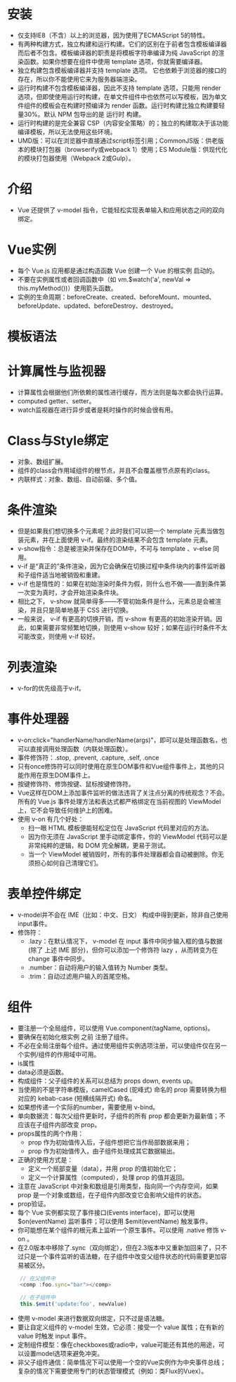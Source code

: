 # 安装
- 仅支持IE8（不含）以上的浏览器，因为使用了ECMAScript 5的特性。
- 有两种构建方式，独立构建和运行构建。它们的区别在于前者包含模板编译器而后者不包含。模板编译器的职责是将模板字符串编译为纯 JavaScript 的渲染函数。如果你想要在组件中使用 template 选项，你就需要编译器。
- 独立构建包含模板编译器并支持 template 选项。 它也依赖于浏览器的接口的存在，所以你不能使用它来为服务器端渲染。
- 运行时构建不包含模板编译器，因此不支持 template 选项，只能用 render 选项，但即使使用运行时构建，在单文件组件中也依然可以写模板，因为单文件组件的模板会在构建时预编译为 render 函数。运行时构建比独立构建要轻量30%。默认 NPM 包导出的是 运行时 构建。
- 运行时构建的是完全兼容 CSP（内容安全策略）的；独立的构建取决于该功能编译模板，所以无法使用这些环境。
- UMD版：可以在浏览器中直接通过script标签引用；CommonJS版：供老版本的模块打包器（browserify或webpack 1）使用；ES Module版：供现代化的模块打包器使用（Webpack 2或Gulp）。

# 介绍
- Vue 还提供了 v-model 指令，它能轻松实现表单输入和应用状态之间的双向绑定。


# Vue实例
- 每个 Vue.js 应用都是通过构造函数 Vue 创建一个 Vue 的根实例 启动的。
- 不要在实例属性或者回调函数中（如 vm.$watch('a', newVal => this.myMethod())）使用箭头函数。
- 实例的生命周期：beforeCreate、created、beforeMount、mounted、beforeUpdate、updated、beforeDestroy、destroyed。

# 模板语法

# 计算属性与监视器
- 计算属性会根据他们所依赖的属性进行缓存，而方法则是每次都会执行运算。
- computed getter、setter。
- watch监视器在进行异步或者是耗时操作的时候会很有用。

# Class与Style绑定
- 对象、数组扩展。
- 组件的class会作用域组件的根节点，并且不会覆盖根节点原有的class。
- 内联样式：对象、数组、自动前缀、多个值。

# 条件渲染
- 但是如果我们想切换多个元素呢？此时我们可以把一个 template 元素当做包装元素，并在上面使用 v-if。最终的渲染结果不会包含 template 元素。
- v-show指令：总是被渲染并保存在DOM中，不可与 template 、v-else 同用。
- v-if 是“真正的”条件渲染，因为它会确保在切换过程中条件块内的事件监听器和子组件适当地被销毁和重建。
- v-if 也是惰性的：如果在初始渲染时条件为假，则什么也不做——直到条件第一次变为真时，才会开始渲染条件块。
- 相比之下， v-show 就简单得多——不管初始条件是什么，元素总是会被渲染，并且只是简单地基于 CSS 进行切换。
- 一般来说， v-if 有更高的切换开销，而 v-show 有更高的初始渲染开销。因此，如果需要非常频繁地切换，则使用 v-show 较好；如果在运行时条件不太可能改变，则使用 v-if 较好。

# 列表渲染
- v-for的优先级高于v-if。

# 事件处理器
- v-on:click="handlerName/handlerName(args)"，即可以是处理函数名，也可以直接调用处理函数（内联处理函数）。
- 事件修饰符：.stop, .prevent, .capture, .self, .once
- 只有once修饰符可以同时使用在原生DOM事件和Vue组件事件上，其他的只能作用在原生DOM事件上。
- 按键修饰符、修饰按键、鼠标按键修饰符。
- Vue这样在DOM上添加事件监听的做法违背了关注点分离的传统观念？不会。所有的 Vue.js 事件处理方法和表达式都严格绑定在当前视图的 ViewModel 上，它不会导致任何维护上的困难。
- 使用 v-on 有几个好处：
    * 扫一眼 HTML 模板便能轻松定位在 JavaScript 代码里对应的方法。
    * 因为你无须在 JavaScript 里手动绑定事件，你的 ViewModel 代码可以是非常纯粹的逻辑，和 DOM 完全解耦，更易于测试。
    * 当一个 ViewModel 被销毁时，所有的事件处理器都会自动被删除。你无须担心如何自己清理它们。

# 表单控件绑定
- v-model并不会在 IME（比如：中文、日文） 构成中得到更新，除非自己使用input事件。
- 修饰符：
    * .lazy：在默认情况下， v-model 在 input 事件中同步输入框的值与数据 (除了 上述 IME 部分)，但你可以添加一个修饰符 lazy ，从而转变为在 change 事件中同步。
    * .number：自动将用户的输入值转为 Number 类型。
    * .trim：自动过滤用户输入的首尾空格。

# 组件
- 要注册一个全局组件，可以使用 Vue.component(tagName, options)。
- 要确保在初始化根实例 之前 注册了组件。
- 不必在全局注册每个组件。通过使用组件实例选项注册，可以使组件仅在另一个实例/组件的作用域中可用。
- is属性
- data必须是函数。
- 构成组件：父子组件的关系可以总结为 props down, events up。
- 当使用的不是字符串模版，camelCased (驼峰式) 命名的 prop 需要转换为相对应的 kebab-case (短横线隔开式) 命名。
- 如果想传递一个实际的number，需要使用 v-bind。
- 单向数据流：每次父组件更新时，子组件的所有 prop 都会更新为最新值；不应该在子组件内部改变 prop。
- props属性的两个作用：
	* prop 作为初始值传入后，子组件想把它当作局部数据来用；
	* prop 作为初始值传入，由子组件处理成其它数据输出。
- 正确的使用方式是：
	* 定义一个局部变量（data），并用 prop 的值初始化它；
	* 定义一个计算属性（computed），处理 prop 的值并返回。
- 注意在 JavaScript 中对象和数组是引用类型，指向同一个内存空间，如果 prop 是一个对象或数组，在子组件内部改变它会影响父组件的状态。
- prop验证。
- 每个 Vue 实例都实现了事件接口(Events interface)，即可以使用 $on(eventName) 监听事件；可以使用 $emit(eventName) 触发事件。
- 你可能想在某个组件的根元素上监听一个原生事件。可以使用 .native 修饰 v-on 。
- 在2.0版本中移除了.sync（双向绑定），但在2.3版本中又重新加回来了，只不过只是一个事件监听的语法糖，在子组件中改变父组件状态的代码需要更加容易被区分。
```javascript
	// 在父组件中
	<comp :foo.sync="bar"></comp>

	// 在子组件中
	this.$emit('update:foo', newValue)
```
- 使用 v-model 来进行数据双向绑定，只不过是语法糖。
- 要让自定义组件的 v-model 生效，它必须：接受一个 value 属性；在有新的 value 时触发 input 事件。
- 定制组件模型：像在checkboxes或radio中，value可能还有其他的用途，可以设置model选项来避免冲突。
- 非父子组件通信：简单情况下可以使用一个空的Vue实例作为中央事件总线；复杂的情况下需要使用专门的状态管理模式（例如：类Flux的Vuex）。